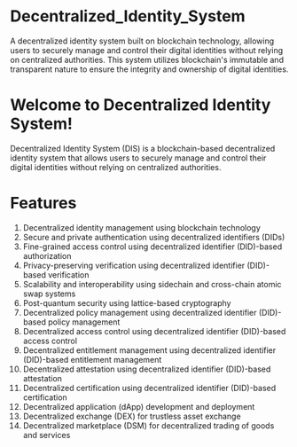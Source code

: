 # Decentralized_Identity_System
A decentralized identity system built on blockchain technology, allowing users to securely manage and control their digital identities without relying on centralized authorities. This system utilizes blockchain's immutable and transparent nature to ensure the integrity and ownership of digital identities.

# Welcome to Decentralized Identity System!
Decentralized Identity System (DIS) is a blockchain-based decentralized identity system that allows users to securely manage and control their digital identities without relying on centralized authorities.

# Features
1. Decentralized identity management using blockchain technology
2. Secure and private authentication using decentralized identifiers (DIDs)
3. Fine-grained access control using decentralized identifier (DID)-based authorization
4. Privacy-preserving verification using decentralized identifier (DID)-based verification
5. Scalability and interoperability using sidechain and cross-chain atomic swap systems
6. Post-quantum security using lattice-based cryptography
7. Decentralized policy management using decentralized identifier (DID)-based policy management
8. Decentralized access control using decentralized identifier (DID)-based access control
9. Decentralized entitlement management using decentralized identifier (DID)-based entitlement management
10. Decentralized attestation using decentralized identifier (DID)-based attestation
11. Decentralized certification using decentralized identifier (DID)-based certification
12. Decentralized application (dApp) development and deployment
13. Decentralized exchange (DEX) for trustless asset exchange
14. Decentralized marketplace (DSM) for decentralized trading of goods and services
